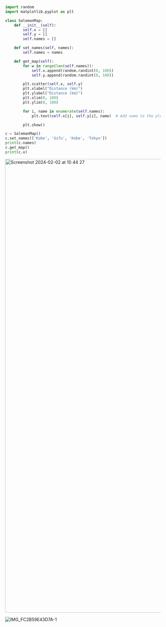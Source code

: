 ```py
import random
import matplotlib.pyplot as plt

class SalemanMap:
    def __init__(self):
        self.x = []
        self.y = []
        self.names = []

    def set_names(self, names):
        self.names = names

    def get_map(self):
        for w in range(len(self.names)):
            self.x.append(random.randint(0, 100))
            self.y.append(random.randint(0, 100))

        plt.scatter(self.x, self.y)
        plt.xlabel("Distance (km)")
        plt.ylabel("Distance (km)")
        plt.xlim(0, 100)
        plt.ylim(0, 100)

        for i, name in enumerate(self.names):
            plt.text(self.x[i], self.y[i], name)  # Add name to the plot

        plt.show()

c = SalemanMap()
c.set_names(['Kobe', 'Gifu', 'Kobe', 'Tokyo'])
print(c.names)
c.get_map()
print(c.x)
```
<img width="1470" alt="Screenshot 2024-02-02 at 10 44 27" src="https://github.com/NaomiRozenberg/unit-3-/assets/142605919/75e25223-f1e1-40f3-8d9c-7d597ee14daf">


![IMG_FC2B59E43D7A-1](https://github.com/NaomiRozenberg/unit-3-/assets/142605919/999430a3-0b3a-45f7-b6ba-fdcfde395896)
